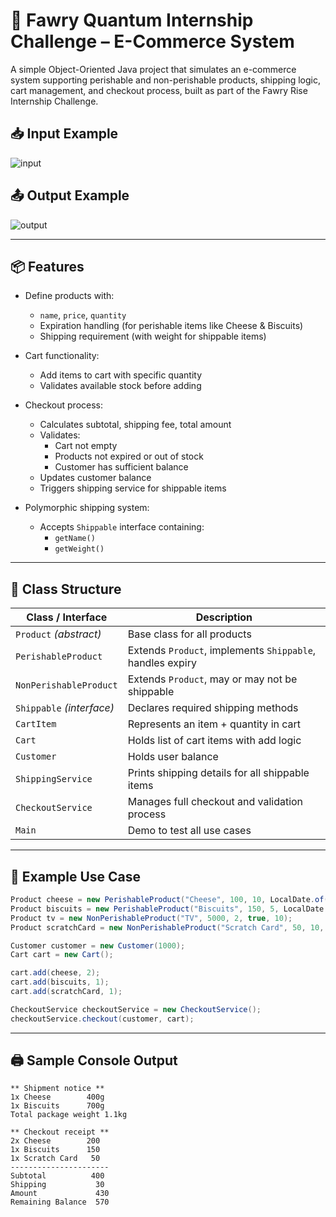 # 🛒 Fawry Quantum Internship Challenge – E-Commerce System

A simple Object-Oriented Java project that simulates an e-commerce system supporting perishable and non-perishable products, shipping logic, cart management, and checkout process, built as part of the Fawry Rise Internship Challenge.
## 📥 Input Example

![input](https://i.postimg.cc/zf9qj8yc/Screenshot-2025-07-04-095932.png)

## 📤 Output Example

![output](https://i.postimg.cc/wj2t0yzb/Screenshot-2025-07-04-095454.png)


---

## 📦 Features

- Define products with:
  - `name`, `price`, `quantity`
  - Expiration handling (for perishable items like Cheese & Biscuits)
  - Shipping requirement (with weight for shippable items)
  
- Cart functionality:
  - Add items to cart with specific quantity
  - Validates available stock before adding

- Checkout process:
  - Calculates subtotal, shipping fee, total amount
  - Validates:
    - Cart not empty
    - Products not expired or out of stock
    - Customer has sufficient balance
  - Updates customer balance
  - Triggers shipping service for shippable items

- Polymorphic shipping system:
  - Accepts `Shippable` interface containing:
    - `getName()`
    - `getWeight()`

---

## 🧩 Class Structure

| Class / Interface      | Description |
|------------------------|-------------|
| `Product` *(abstract)* | Base class for all products |
| `PerishableProduct`    | Extends `Product`, implements `Shippable`, handles expiry |
| `NonPerishableProduct` | Extends `Product`, may or may not be shippable |
| `Shippable` *(interface)* | Declares required shipping methods |
| `CartItem`             | Represents an item + quantity in cart |
| `Cart`                 | Holds list of cart items with add logic |
| `Customer`             | Holds user balance |
| `ShippingService`      | Prints shipping details for all shippable items |
| `CheckoutService`      | Manages full checkout and validation process |
| `Main`                 | Demo to test all use cases |

---

## 📌 Example Use Case

```java
Product cheese = new PerishableProduct("Cheese", 100, 10, LocalDate.of(2025, 7, 5), 0.4);
Product biscuits = new PerishableProduct("Biscuits", 150, 5, LocalDate.of(2025, 7, 10), 0.7);
Product tv = new NonPerishableProduct("TV", 5000, 2, true, 10);
Product scratchCard = new NonPerishableProduct("Scratch Card", 50, 10, false, 0);

Customer customer = new Customer(1000);
Cart cart = new Cart();

cart.add(cheese, 2);
cart.add(biscuits, 1);
cart.add(scratchCard, 1);

CheckoutService checkoutService = new CheckoutService();
checkoutService.checkout(customer, cart);
```
---

## 🖨️ Sample Console Output
```
** Shipment notice **
1x Cheese        400g
1x Biscuits      700g
Total package weight 1.1kg

** Checkout receipt **
2x Cheese        200
1x Biscuits      150
1x Scratch Card   50
----------------------
Subtotal          400
Shipping           30
Amount             430
Remaining Balance  570
```
